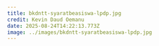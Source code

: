 ```yaml
---
title: bkdntt-syaratbeasiswa-lpdp.jpg
credit: Kevin Daud Oemanu
date: 2025-08-24T14:22:13.773Z
image: ../images/bkdntt-syaratbeasiswa-lpdp.jpg
---
```


